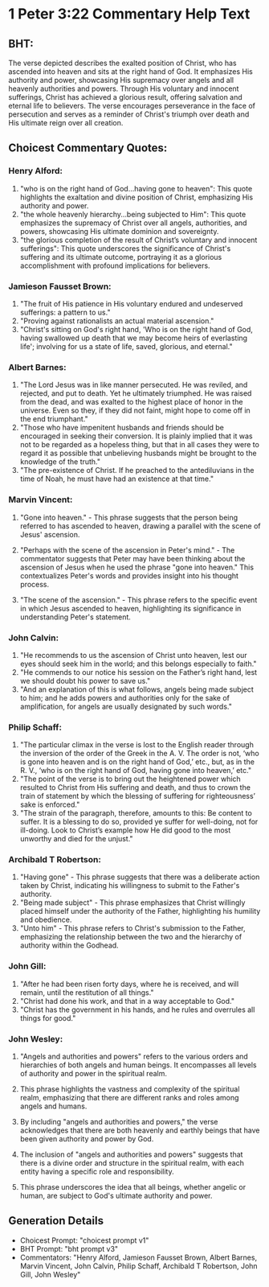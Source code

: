 # 1 Peter 3:22 Commentary Help Text

## BHT:
The verse depicted describes the exalted position of Christ, who has ascended into heaven and sits at the right hand of God. It emphasizes His authority and power, showcasing His supremacy over angels and all heavenly authorities and powers. Through His voluntary and innocent sufferings, Christ has achieved a glorious result, offering salvation and eternal life to believers. The verse encourages perseverance in the face of persecution and serves as a reminder of Christ's triumph over death and His ultimate reign over all creation.

## Choicest Commentary Quotes:
### Henry Alford:
1. "who is on the right hand of God...having gone to heaven": This quote highlights the exaltation and divine position of Christ, emphasizing His authority and power.
2. "the whole heavenly hierarchy...being subjected to Him": This quote emphasizes the supremacy of Christ over all angels, authorities, and powers, showcasing His ultimate dominion and sovereignty.
3. "the glorious completion of the result of Christ’s voluntary and innocent sufferings": This quote underscores the significance of Christ's suffering and its ultimate outcome, portraying it as a glorious accomplishment with profound implications for believers.

### Jamieson Fausset Brown:
1. "The fruit of His patience in His voluntary endured and undeserved sufferings: a pattern to us." 
2. "Proving against rationalists an actual material ascension." 
3. "Christ's sitting on God's right hand, 'Who is on the right hand of God, having swallowed up death that we may become heirs of everlasting life'; involving for us a state of life, saved, glorious, and eternal."

### Albert Barnes:
1. "The Lord Jesus was in like manner persecuted. He was reviled, and rejected, and put to death. Yet he ultimately triumphed. He was raised from the dead, and was exalted to the highest place of honor in the universe. Even so they, if they did not faint, might hope to come off in the end triumphant."
2. "Those who have impenitent husbands and friends should be encouraged in seeking their conversion. It is plainly implied that it was not to be regarded as a hopeless thing, but that in all cases they were to regard it as possible that unbelieving husbands might be brought to the knowledge of the truth."
3. "The pre-existence of Christ. If he preached to the antediluvians in the time of Noah, he must have had an existence at that time."

### Marvin Vincent:
1. "Gone into heaven." - This phrase suggests that the person being referred to has ascended to heaven, drawing a parallel with the scene of Jesus' ascension. 

2. "Perhaps with the scene of the ascension in Peter's mind." - The commentator suggests that Peter may have been thinking about the ascension of Jesus when he used the phrase "gone into heaven." This contextualizes Peter's words and provides insight into his thought process.

3. "The scene of the ascension." - This phrase refers to the specific event in which Jesus ascended to heaven, highlighting its significance in understanding Peter's statement.

### John Calvin:
1. "He recommends to us the ascension of Christ unto heaven, lest our eyes should seek him in the world; and this belongs especially to faith."
2. "He commends to our notice his session on the Father’s right hand, lest we should doubt his power to save us."
3. "And an explanation of this is what follows, angels being made subject to him; and he adds powers and authorities only for the sake of amplification, for angels are usually designated by such words."

### Philip Schaff:
1. "The particular climax in the verse is lost to the English reader through the inversion of the order of the Greek in the A. V. The order is not, ‘who is gone into heaven and is on the right hand of God,’ etc., but, as in the R. V., ‘who is on the right hand of God, having gone into heaven,’ etc."
2. "The point of the verse is to bring out the heightened power which resulted to Christ from His suffering and death, and thus to crown the train of statement by which the blessing of suffering for righteousness’ sake is enforced."
3. "The strain of the paragraph, therefore, amounts to this: Be content to suffer. It is a blessing to do so, provided ye suffer for well-doing, not for ill-doing. Look to Christ’s example how He did good to the most unworthy and died for the unjust."

### Archibald T Robertson:
1. "Having gone" - This phrase suggests that there was a deliberate action taken by Christ, indicating his willingness to submit to the Father's authority.
2. "Being made subject" - This phrase emphasizes that Christ willingly placed himself under the authority of the Father, highlighting his humility and obedience.
3. "Unto him" - This phrase refers to Christ's submission to the Father, emphasizing the relationship between the two and the hierarchy of authority within the Godhead.

### John Gill:
1. "After he had been risen forty days, where he is received, and will remain, until the restitution of all things."
2. "Christ had done his work, and that in a way acceptable to God."
3. "Christ has the government in his hands, and he rules and overrules all things for good."

### John Wesley:
1. "Angels and authorities and powers" refers to the various orders and hierarchies of both angels and human beings. It encompasses all levels of authority and power in the spiritual realm.

2. This phrase highlights the vastness and complexity of the spiritual realm, emphasizing that there are different ranks and roles among angels and humans.

3. By including "angels and authorities and powers," the verse acknowledges that there are both heavenly and earthly beings that have been given authority and power by God.

4. The inclusion of "angels and authorities and powers" suggests that there is a divine order and structure in the spiritual realm, with each entity having a specific role and responsibility.

5. This phrase underscores the idea that all beings, whether angelic or human, are subject to God's ultimate authority and power.


## Generation Details
- Choicest Prompt: "choicest prompt v1"
- BHT Prompt: "bht prompt v3"
- Commentators: "Henry Alford, Jamieson Fausset Brown, Albert Barnes, Marvin Vincent, John Calvin, Philip Schaff, Archibald T Robertson, John Gill, John Wesley"
